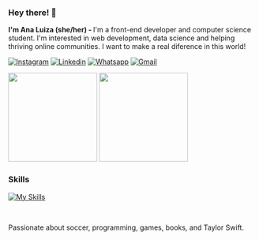 ### Hey there! 👋
<b>I'm Ana Luiza (she/her) - </b>I'm a front-end developer and computer science student. I'm interested in web development, data science and helping thriving online communities. I want to make a real diference in this world!

[![Instagram](https://img.shields.io/badge/Instagram-E4405F?style=for-the-badge&logo=instagram&logoColor=white)](https://www.instagram.com/analuizalemos/)
[![Linkedin](https://img.shields.io/badge/LinkedIn-0077B5?style=for-the-badge&logo=linkedin&logoColor=white)](https://www.linkedin.com/in/ana-luiza-lemos-58485b25b/)
[![Whatsapp](https://img.shields.io/badge/WhatsApp-25D366?style=for-the-badge&logo=whatsapp&logoColor=white)](https://wa.me/5561999490666)
[![Gmail](https://img.shields.io/badge/Gmail-D14836?style=for-the-badge&logo=gmail&logoColor=white)](mailto:analuiza.l.oliveira@gmaill.com?subject=&body=)


<div>
    <img height="180em" src="https://github-readme-stats.vercel.app/api?username=analuizalemos&theme=dark&show_icons=true&rank_icon=github&icon_color=%2303a1fc&custom_title=GitHub%20Stats">
    <img height="180em" src=https://github-readme-stats.vercel.app/api/top-langs/?username=analuizalemos&theme=dark&layout=compact>
</div>

### Skills 
[![My Skills](https://skillicons.dev/icons?i=js,html,css,python,java,php,mysql)](https://skillicons.dev)

<br>

Passionate about soccer, programming, games, books, and Taylor Swift.




